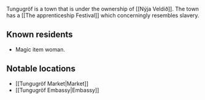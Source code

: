 Tungugröf is a town that is under the ownership of [[Nýja Veldið]]. The town has a [[The apprenticeship Festival]] which concerningly resembles slavery.

## Known residents
- Magic item woman.
## Notable locations
- [[Tungugröf Market|Market]]
- [[Tungugröf Embassy|Embassy]]
